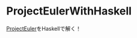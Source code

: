 # ProjectEulerWithHaskell

[ProjectEuler](http://odz.sakura.ne.jp/projecteuler/index.php?Project%20Euler)をHaskellで解く！
